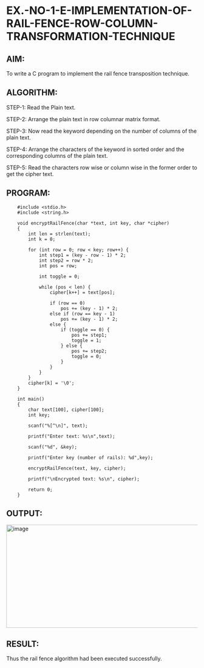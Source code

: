 # EX.-NO-1-E-IMPLEMENTATION-OF-RAIL-FENCE-ROW-COLUMN-TRANSFORMATION-TECHNIQUE

## AIM:
  To write a C program to implement the rail fence transposition technique.
  
## ALGORITHM:

STEP-1: Read the Plain text.

STEP-2: Arrange the plain text in row columnar matrix format.

STEP-3: Now read the keyword depending on the number of columns of the plain text.

STEP-4: Arrange the characters of the keyword in sorted order and the corresponding columns of the plain text.

STEP-5: Read the characters row wise or column wise in the former order to get the cipher text.

## PROGRAM:
        #include <stdio.h>
        #include <string.h>
        
        void encryptRailFence(char *text, int key, char *cipher)
        {
            int len = strlen(text);
            int k = 0;
        
            for (int row = 0; row < key; row++) {
                int step1 = (key - row - 1) * 2;
                int step2 = row * 2;
                int pos = row;
        
                int toggle = 0; 
        
                while (pos < len) {
                    cipher[k++] = text[pos];
        
                    if (row == 0)
                        pos += (key - 1) * 2;
                    else if (row == key - 1)
                        pos += (key - 1) * 2;
                    else {
                        if (toggle == 0) {
                            pos += step1;
                            toggle = 1;
                        } else {
                            pos += step2;
                            toggle = 0;
                        }
                    }
                }
            }
            cipher[k] = '\0';
        }
        
        int main()
        {
            char text[100], cipher[100];
            int key;
        
            scanf("%[^\n]", text);
            
            printf("Enter text: %s\n",text);
            
            scanf("%d", &key);
            
            printf("Enter key (number of rails): %d",key);
            
            encryptRailFence(text, key, cipher);
            
            printf("\nEncrypted text: %s\n", cipher);
        
            return 0;
        }

## OUTPUT:
<img width="613" height="271" alt="image" src="https://github.com/user-attachments/assets/07d51fe6-c37a-43b3-9f04-6088e26064ed" />

## RESULT:
  Thus the rail fence algorithm had been executed successfully.
